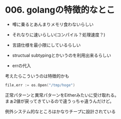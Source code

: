 

# 006. golangの特徴的なとこ

* 噂に乗るとあんまりメモリ食わないらしい
* それなりに速いらしい(コンパイル？処理速度？)
* 言語仕様を最小限にしているらしい
* structual subtypingとかいうのを利用出来るらしい


* errの代入

考えたらこういうのは特徴的かも

```go
file,err := os.Open("/tmp/hoge")
```

正常パターンと異常パターンをEitherみたいに受け取れる。  
まぁ2値が戻ってきているので違うっちゃ違うんだけど。  

  
  
例外システム的なところはかなりチープに設計されている
